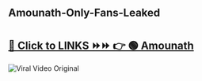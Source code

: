 
 ## Amounath-Only-Fans-Leaked

# <h2><a href="https://clipsfans.com/Amounath&ref=git">🔗 Click to LINKS ⏩⏩ 👉 🟢 Amounath </a></h2>

<a href="https://clipsfans.com/Amounath&ref=git" rel="nofollow" data-target="animated-image.originalLink"><img src="https://i.ibb.co.com/xMMVF88/686577567.gif" alt="Viral Video Original" style="max-width: 100%; display: inline-block;" data-target="animated-image.originalImage"></a>
